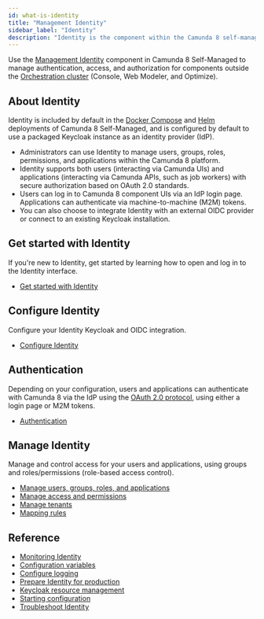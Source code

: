 ```yaml
---
id: what-is-identity
title: "Management Identity"
sidebar_label: "Identity"
description: "Identity is the component within the Camunda 8 self-managed stack responsible for authentication and authorization."
---
```


Use the [Management Identity](/reference/glossary.md#management-identity) component in Camunda 8 Self-Managed to manage authentication, access, and authorization for components outside the [Orchestration cluster](/self-managed/orchestration-cluster/orchestration-cluster.md) (Console, Web Modeler, and Optimize).

## About Identity

Identity is included by default in the [Docker Compose](/self-managed/setup/deploy/local/docker-compose.md) and [Helm](/self-managed/installation-methods/helm/install.md) deployments of Camunda 8 Self-Managed, and is configured by default to use a packaged Keycloak instance as an identity provider (IdP).

- Administrators can use Identity to manage users, groups, roles, permissions, and applications within the Camunda 8 platform.
- Identity supports both users (interacting via Camunda UIs) and applications (interacting via Camunda APIs, such as job workers) with secure authorization based on OAuth 2.0 standards.
- Users can log in to Camunda 8 component UIs via an IdP login page. Applications can authenticate via machine-to-machine (M2M) tokens.
- You can also choose to integrate Identity with an external OIDC provider or connect to an existing Keycloak installation.

## Get started with Identity

If you're new to Identity, get started by learning how to open and log in to the Identity interface.

- [Get started with Identity](identity-first-steps.md)

## Configure Identity

Configure your Identity Keycloak and OIDC integration.

- [Configure Identity](configuration/identity-configuration-overview.md)

## Authentication

Depending on your configuration, users and applications can authenticate with Camunda 8 via the IdP using the [OAuth 2.0 protocol](https://oauth.net/2/), using either a login page or M2M tokens.

- [Authentication](authentication.md)

## Manage Identity

Manage and control access for your users and applications, using groups and roles/permissions (role-based access control).

- [Manage users, groups, roles, and applications](application-user-group-role-management/identity-application-user-group-role-management-overview.md)
- [Manage access and permissions](access-management/access-management-overview.md)
- [Manage tenants](managing-tenants.md)
- [Mapping rules](mapping-rules.md)

## Reference

- [Monitoring Identity](miscellaneous/application-monitoring.md)
- [Configuration variables](miscellaneous/configuration-variables.md)
- [Configure logging](miscellaneous/configure-logging.md)
- [Prepare Identity for production](miscellaneous/making-identity-production-ready.md)
- [Keycloak resource management](miscellaneous/resource-management.md)
- [Starting configuration](miscellaneous/starting-configuration.md)
- [Troubleshoot Identity](miscellaneous/troubleshoot-identity.md)
